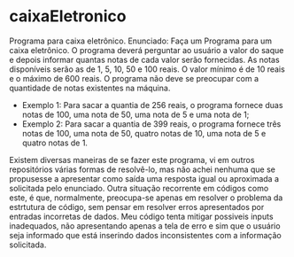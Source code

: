 # caixaEletronico
Programa para caixa eletrônico.
Enunciado:
Faça um Programa para um caixa eletrônico. 
O programa deverá perguntar ao usuário a valor do saque e depois informar quantas notas de cada valor serão fornecidas.
As notas disponíveis serão as de 1, 5, 10, 50 e 100 reais. O valor mínimo é de 10 reais e o máximo de 600 reais.
O programa não deve se preocupar com a quantidade de notas existentes na máquina.
- Exemplo 1: Para sacar a quantia de 256 reais, o programa fornece duas notas de 100, uma nota de 50, uma nota de 5 e uma nota de 1;
- Exemplo 2: Para sacar a quantia de 399 reais, o programa fornece três notas de 100, uma nota de 50, quatro notas de 10, uma nota de 5 e quatro notas de 1.

Existem diversas maneiras de se fazer este programa, vi em outros repositórios várias formas de resolvê-lo, mas não achei nenhuma que se propusesse a apresentar como saída uma resposta igual ou aproximada a solicitada pelo enunciado.
Outra situação recorrente em códigos como este, é que, normalmente, preocupa-se apenas em resolver o problema da estrtutura de código, sem pensar em resolver erros apresentados por entradas incorretas de dados. Meu código tenta mitigar possiveis inputs inadequados, não apresentando apenas a tela de erro e sim que o usuário seja informado que está inserindo dados inconsistentes com a informação solicitada.

